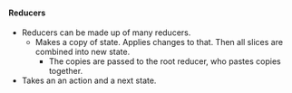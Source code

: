 #### Reducers

- Reducers can be made up of many reducers.
  - Makes a copy of state. Applies changes to that. Then all slices are combined into new state.
    - The copies are passed to the root reducer, who pastes copies together.
- Takes an an action and a next state.
